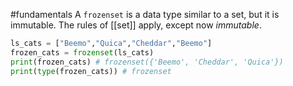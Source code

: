 #fundamentals 
A `frozenset` is a data type similar to a set, but it is immutable.
The rules of [[set]] apply, except now _immutable_.

```python
ls_cats = ["Beemo","Quica","Cheddar","Beemo"]
frozen_cats = frozenset(ls_cats)
print(frozen_cats) # frozenset({'Beemo', 'Cheddar', 'Quica'})
print(type(frozen_cats)) # frozenset
```

